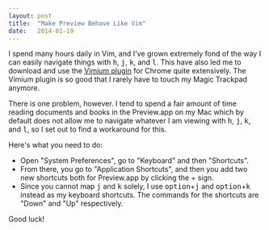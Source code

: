 ```yaml
---
layout: post
title:  "Make Preview Behave Like Vim"
date:   2014-01-19
---
```


I spend many hours daily in Vim, and I've grown extremely fond of the way I can
easily navigate things with <kbd>h</kbd>, <kbd>j</kbd>, <kbd>k</kbd>, and
<kbd>l</kbd>. This have also led me to download and use the [Vimium
plugin](http://vimium.github.io/) for Chrome quite extensively. The Vimium
plugin is so good that I rarely have to touch my Magic Trackpad anymore.

There is one problem, however. I tend to spend a fair amount of time reading
documents and books in the Preview.app on my Mac which by default does not allow
me to navigate whatever I am viewing with <kbd>h</kbd>, <kbd>j</kbd>,
<kbd>k</kbd>, and <kbd>l</kbd>, so I set out to find a workaround for this.

Here's what you need to do:

- Open "System Preferences", go to "Keyboard" and then "Shortcuts".
- From there, you go to "Application Shortcuts", and then you add two new
  shortcuts both for Preview.app by clicking the + sign.
- Since you cannot map <kbd>j</kbd> and <kbd>k</kbd> solely, I use
  <kbd>option</kbd>+<kbd>j</kbd> and <kbd>option</kbd>+<kbd>k</kbd> instead as
  my keyboard shortcuts. The commands for the shortcuts are "Down" and "Up"
  respectively.

Good luck!
